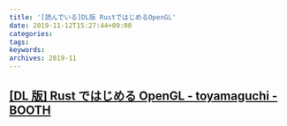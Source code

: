 ```yaml
---
title: '[読んでいる]DL版 RustではじめるOpenGL'
date: 2019-11-12T15:27:44+09:00
categories:
tags:
keywords:
archives: 2019-11
---
```


## [[DL 版] Rust ではじめる OpenGL - toyamaguchi - BOOTH](https://toyamaguchi.booth.pm/items/1557536)
